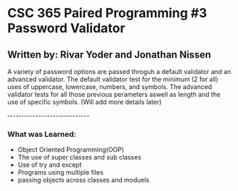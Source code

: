 # CSC 365 Paired Programming #3 Password Validator
## Written by: Rivar Yoder and Jonathan Nissen

A variety of password options are passed throguh a default validator and an advanced validator. The default validator test for the minimum (2 for all) uses of uppercase, lowercase, numbers, and symbols. The advanced validator tests for all those previous perameters aswell as length and the use of specific symbols. (Will add more details later)

‐------------------‐---------
### **What was Learned:**
* Object Oriented Programming(OOP)
* The use of super classes and sub classes
* Use of try and except
* Programs using multiple files
* passing objects across classes and moduels

